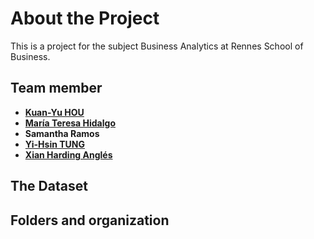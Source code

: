 # About the Project 
This is a project for the subject Business Analytics at Rennes School of Business. 
## Team member
*   **[Kuan-Yu HOU](https://github.com/DoreenHou)** 
*   **[María Teresa Hidalgo](https://github.com/Teresiux14)**   
*   **Samantha Ramos**
*   **[Yi-Hsin TUNG](https://github.com/evatung0719)**
*   **[Xian Harding Anglés](https://github.com/r41ss4)**
## The Dataset

## Folders and organization 